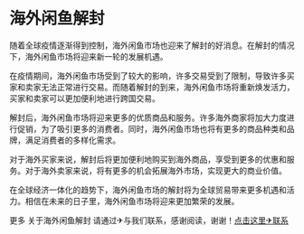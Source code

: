 # 海外闲鱼解封

随着全球疫情逐渐得到控制，海外闲鱼市场也迎来了解封的好消息。在解封的情况下，海外闲鱼市场将迎来新一轮的发展机遇。

在疫情期间，海外闲鱼市场受到了较大的影响，许多交易受到了限制，导致许多买家和卖家无法正常进行交易。而随着解封的到来，海外闲鱼市场将重新焕发活力，买家和卖家可以更加便利地进行跨国交易。

解封后，海外闲鱼市场将迎来更多的优质商品和服务。许多海外商家将加大力度进行促销，为了吸引更多的消费者。同时，海外闲鱼市场也将有更多的商品种类和品牌，满足消费者的多样化需求。

对于海外买家来说，解封后将更加便利地购买到海外商品，享受到更多的优惠和服务。对于海外卖家来说，将有更多的机会拓展海外市场，实现更大的商业价值。

在全球经济一体化的趋势下，海外闲鱼市场的解封将为全球贸易带来更多机遇和活力。相信在未来的日子里，海外闲鱼市场将迎来更加繁荣的发展。

更多 关于海外闲鱼解封 请通过✈与我们联系，感谢阅读，谢谢！[点击这里✈联系](https://t.me/LM999bot)